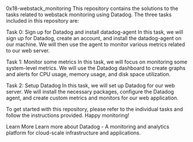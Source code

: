 0x18-webstack_monitoring
This repository contains the solutions to the tasks related to webstack monitoring using Datadog. The three tasks included in this repository are:

Task 0: Sign up for Datadog and install datadog-agent
In this task, we will sign up for Datadog, create an account, and install the datadog-agent on our machine. We will then use the agent to monitor various metrics related to our web server.

Task 1: Monitor some metrics
In this task, we will focus on monitoring some system-level metrics. We will use the Datadog dashboard to create graphs and alerts for CPU usage, memory usage, and disk space utilization.

Task 2: Setup Datadog
In this task, we will set up Datadog for our web server. We will install the necessary packages, configure the Datadog agent, and create custom metrics and monitors for our web application.

To get started with this repository, please refer to the individual tasks and follow the instructions provided. Happy monitoring!

Learn More
Learn more about Datadog - A monitoring and analytics platform for cloud-scale infrastructure and applications.
